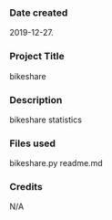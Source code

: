 ### Date created
2019-12-27.

### Project Title
bikeshare

### Description
bikeshare statistics

### Files used
bikeshare.py
readme.md

### Credits
N/A

